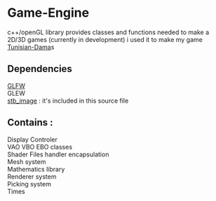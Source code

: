 # Game-Engine
c++/openGL library provides classes and functions needed to make a 2D/3D games (currently in development) 
i used it to make my game [Tunisian-Dama](https://github.com/ihebrachdi/Tunisian-Dama)s

## Dependencies 

[GLFW](https://www.glfw.org/download.html)\
GLEW\
[stb_image](https://github.com/nothings/stb) : it's included in this source file

## Contains : 

Display Controler\
VAO VBO EBO classes\
Shader Files handler encapsulation\
Mesh system\
Mathematics library\
Renderer system\
Picking system\
Times







